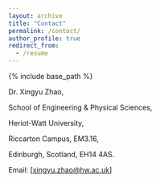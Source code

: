 ```yaml
---
layout: archive
title: "Contact"
permalink: /contact/
author_profile: true
redirect_from:
  - /resume
---
```


{% include base_path %}

Dr. Xingyu Zhao,

School of Engineering & Physical Sciences,

Heriot-Watt University,

Riccarton Campus, EM3.16, 

Edinburgh, Scotland, EH14 4AS.

Email: [xingyu.zhao@hw.ac.uk]

